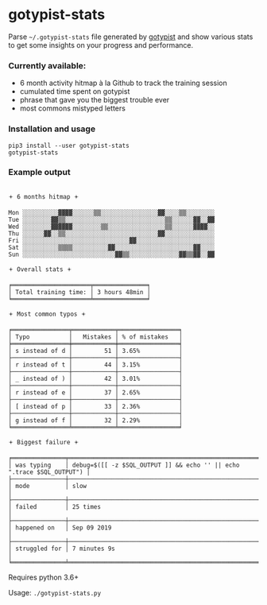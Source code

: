 # gotypist-stats

Parse `~/.gotypist-stats` file generated by [gotypist](https://github.com/pb-/gotypist) and show various stats to get some insights on your progress and performance.

### Currently available:

- 6 month activity hitmap à la Github to track the training session
- cumulated time spent on gotypist
- phrase that gave you the biggest trouble ever
- most commons mistyped letters

### Installation and usage

```shell
pip3 install --user gotypist-stats
gotypist-stats
```

### Example output

```

🟄 6 months hitmap 🟄

Mon ░░░░░░░░░░▓▓▓▓░░░░░░▒▒░░░░░░░░░░░░░░░░▓▓░░░░▒▒░░░░░░░░
Tue ░░░░░░░░▓▓▒▒░░░░░░░░░░░░░░░░░░░░░░░░░░░░▒▒░░░░░░▓▓░░▓▓
Wed ░░░░░░░░▓▓▓▓▓▓░░░░░░░░▒▒░░░░░░░░░░░░░░░░▒▒░░░░░░▓▓▓▓░░
Thu ░░░░░░▓▓░░▒▒░░░░░░░░░░░░░░░░░░░░░░░░░░▓▓░░░░░░░░░░░░░░
Fri ░░░░░░░░░░░░░░░░░░░░░░░░░░░░░░▓▓░░░░░░░░░░░░░░░░░░░░░░
Sat ░░░░░░░░░░▒▒▒▒░░░░░░░░░░▓▓░░░░░░░░░░░░░░░░░░░░░░▓▓░░░░
Sun ░░░░░░░░░░░░░░░░░░░░░░░░░░▓▓▒▒░░░░░░░░░░░░░░▓▓▒▒▓▓░░▓▓

🟄 Overall stats 🟄

╒══════════════════════╤═══════════════╕
│ Total training time: │ 3 hours 48min │
╘══════════════════════╧═══════════════╛

🟄 Most common typos 🟄

╒════════════════╤════════════╤═════════════════╕
│ Typo           │   Mistakes │ % of mistakes   │
╞════════════════╪════════════╪═════════════════╡
│ s instead of d │         51 │ 3.65%           │
├────────────────┼────────────┼─────────────────┤
│ r instead of t │         44 │ 3.15%           │
├────────────────┼────────────┼─────────────────┤
│ _ instead of ) │         42 │ 3.01%           │
├────────────────┼────────────┼─────────────────┤
│ r instead of e │         37 │ 2.65%           │
├────────────────┼────────────┼─────────────────┤
│ [ instead of p │         33 │ 2.36%           │
├────────────────┼────────────┼─────────────────┤
│ g instead of f │         32 │ 2.29%           │
╘════════════════╧════════════╧═════════════════╛

🟄 Biggest failure 🟄

╒═══════════════╤═══════════════════════════════════════════════════════════════════════╕
│ was typing    │ debug=$([[ -z $SQL_OUTPUT ]] && echo '' || echo ".trace $SQL_OUTPUT") │
├───────────────┼───────────────────────────────────────────────────────────────────────┤
│ mode          │ slow                                                                  │
├───────────────┼───────────────────────────────────────────────────────────────────────┤
│ failed        │ 25 times                                                              │
├───────────────┼───────────────────────────────────────────────────────────────────────┤
│ happened on   │ Sep 09 2019                                                           │
├───────────────┼───────────────────────────────────────────────────────────────────────┤
│ struggled for │ 7 minutes 9s                                                          │
╘═══════════════╧═══════════════════════════════════════════════════════════════════════╛

```

Requires python 3.6+

Usage: `./gotypist-stats.py`

